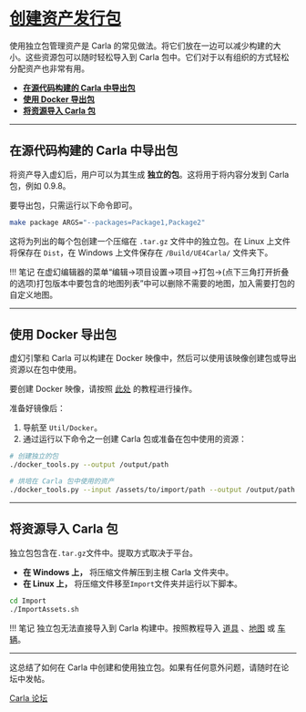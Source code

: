 # [创建资产发行包](https://carla.readthedocs.io/en/latest/tuto_A_create_standalone/) 

使用独立包管理资产是 Carla 的常见做法。将它们放在一边可以减少构建的大小。这些资源包可以随时轻松导入到 Carla 包中。它们对于以有组织的方式轻松分配资产也非常有用。

- [__在源代码构建的 Carla 中导出包__](#export-a-package-from-the-ue4-editor)  
- [__使用 Docker 导出包__](#export-a-package-using-docker)
- [__将资源导入 Carla 包__](#import-assets-into-a-carla-package)  

---
## 在源代码构建的 Carla 中导出包 <span id="export-a-package-from-the-ue4-editor"></span>

将资产导入虚幻后，用户可以为其生成 __独立的包__。这将用于将内容分发到 Carla 包，例如 0.9.8。

要导出包，只需运行以下命令即可。

```sh
make package ARGS="--packages=Package1,Package2"
```

这将为列出的每个包创建一个压缩在 `.tar.gz` 文件中的独立包。在 Linux 上文件将保存在 `Dist`，在 Windows 上文件保存在 `/Build/UE4Carla/` 文件夹下。

!!! 笔记
    在虚幻编辑器的菜单“编辑->项目设置->项目->打包->(点下三角打开折叠的选项)打包版本中要包含的地图列表”中可以删除不需要的地图，加入需要打包的自定义地图。

---

## 使用 Docker 导出包 <span id="export-a-package-using-docker"></span>

虚幻引擎和 Carla 可以构建在 Docker 映像中，然后可以使用该映像创建包或导出资源以在包中使用。

要创建 Docker 映像，请按照 [此处](build_docker_unreal.md) 的教程进行操作。

准备好镜像后：

1. 导航至 `Util/Docker`。
2. 通过运行以下命令之一创建 Carla 包或准备在包中使用的资源：

```sh
# 创建独立的包
./docker_tools.py --output /output/path

# 烘培在 Carla 包中使用的资产
./docker_tools.py --input /assets/to/import/path --output /output/path --packages PkgeName1,PkgeName2
```

---
## 将资源导入 Carla 包 <span id="import-assets-into-a-carla-package"></span>

独立包包含在`.tar.gz`文件中。提取方式取决于平台。

*   __在 Windows 上，__ 将压缩文件解压到主根 Carla 文件夹中。
*   __在 Linux 上，__ 将压缩文件移至`Import`文件夹并运行以下脚本。

```sh
cd Import
./ImportAssets.sh
```

!!! 笔记
    独立包无法直接导入到 Carla 构建中。按照教程导入 [道具](tuto_A_add_props.md) 、[地图](tuto_M_custom_map_overview.md) 或 [车辆](tuto_A_add_vehicle.md)。

---

这总结了如何在 Carla 中创建和使用独立包。如果有任何意外问题，请随时在论坛中发帖。

<div class="build-buttons">
<p>
<a href="https://github.com/carla-simulator/carla/discussions/" target="_blank" class="btn btn-neutral" title="Go to the CARLA forum">
Carla 论坛</a>
</p>
</div>